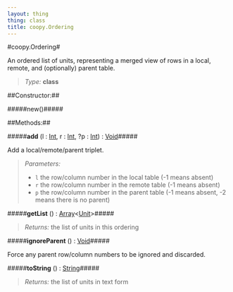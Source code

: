 ```yaml
---
layout: thing
thing: class
title: coopy.Ordering
---
```

#coopy.Ordering#


An ordered list of units, representing a merged view of rows
in a local, remote, and (optionally) parent table.




> *Type:* **class**



##Constructor:##

#####new()#####



##Methods:##


#####**add** (l : <a href="../Int.html" class="type">Int</a>, r : <a href="../Int.html" class="type">Int</a>, ?p : <a href="../Int.html" class="type">Int</a>) : <a href="../Void.html" class="type">Void</a>#####


Add a local/remote/parent triplet.




> *Parameters:*
>
>   * `l` the row/column number in the local table (-1 means absent)
>   * `r` the row/column number in the remote table (-1 means absent)
>   * `p` the row/column number in the parent table (-1 means absent, -2 means there is no parent) 








#####**getList** () : <a href="../Array.html" class="type">Array</a>&lt;<a href="../coopy/Unit.html" class="type">Unit</a>&gt;#####




> *Returns:*  the list of units in this ordering








#####**ignoreParent** () : <a href="../Void.html" class="type">Void</a>#####


Force any parent row/column numbers to be ignored and discarded.












#####**toString** () : <a href="../String.html" class="type">String</a>#####




> *Returns:*  the list of units in text form








